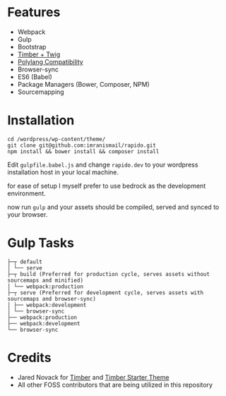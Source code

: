 # Features
- Webpack
- Gulp
- Bootstrap
- [Timber + Twig](https://github.com/jarednova/timber)
- [Polylang Compatibility](https://polylang.wordpress.com/)
- Browser-sync
- ES6 (Babel)
- Package Managers (Bower, Composer, NPM)
- Sourcemapping

# Installation

```
cd /wordpress/wp-content/theme/
git clone git@github.com:imranismail/rapido.git
npm install && bower install && composer install
```

Edit `gulpfile.babel.js` and change `rapido.dev` to your wordpress installation host in your local machine.

for ease of setup I myself prefer to use bedrock as the development environment.

now run `gulp` and your assets should be compiled, served and synced to your browser.

# Gulp Tasks

```
├─┬ default
│ └── serve
├─┬ build (Preferred for production cycle, serves assets without sourcemaps and minified)
│ └── webpack:production
├─┬ serve (Preferred for development cycle, serves assets with sourcemaps and browser-sync)
│ ├── webpack:development
│ └── browser-sync
├── webpack:production
├── webpack:development
└── browser-sync
```

# Credits
 - Jared Novack for [Timber](https://github.com/jarednova/timber) and [Timber Starter Theme](https://github.com/Upstatement/timber-starter-theme)
 - All other FOSS contributors that are being utilized in this repository
